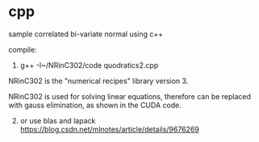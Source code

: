 # cpp
sample correlated bi-variate normal using c++

compile:

1. g++ -I~/NRinC302/code quodratics2.cpp

NRinC302 is the "numerical recipes" library version 3.

NRinC302 is used for solving linear equations, therefore can be replaced with gauss elimination, as shown in the CUDA code.

2. or use blas and lapack
https://blog.csdn.net/mlnotes/article/details/9676269

